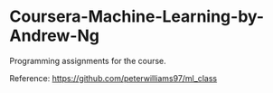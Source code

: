 # Coursera-Machine-Learning-by-Andrew-Ng

Programming assignments for the course.  

Reference: https://github.com/peterwilliams97/ml_class

